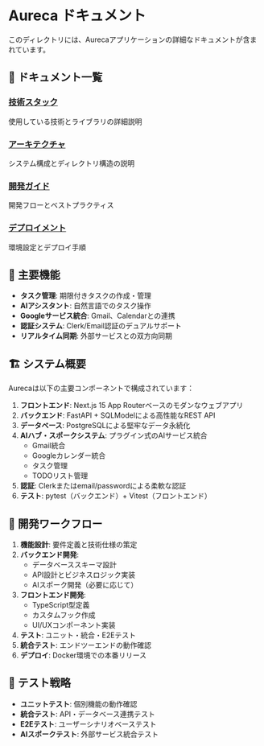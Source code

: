 # Aureca ドキュメント

このディレクトリには、Aurecaアプリケーションの詳細なドキュメントが含まれています。

## 📖 ドキュメント一覧

### [技術スタック](./tech-stack.md)
使用している技術とライブラリの詳細説明

### [アーキテクチャ](./architecture.md)
システム構成とディレクトリ構造の説明

### [開発ガイド](./development.md)
開発フローとベストプラクティス

### [デプロイメント](./deployment.md)
環境設定とデプロイ手順

## 🎯 主要機能

- **タスク管理**: 期限付きタスクの作成・管理
- **AIアシスタント**: 自然言語でのタスク操作
- **Googleサービス統合**: Gmail、Calendarとの連携
- **認証システム**: Clerk/Email認証のデュアルサポート
- **リアルタイム同期**: 外部サービスとの双方向同期

## 🏗 システム概要

Aurecaは以下の主要コンポーネントで構成されています：

1. **フロントエンド**: Next.js 15 App Routerベースのモダンなウェブアプリ
2. **バックエンド**: FastAPI + SQLModelによる高性能なREST API
3. **データベース**: PostgreSQLによる堅牢なデータ永続化
4. **AIハブ・スポークシステム**: プラグイン式のAIサービス統合
   - Gmail統合
   - Googleカレンダー統合
   - タスク管理
   - TODOリスト管理
5. **認証**: Clerkまたはemail/passwordによる柔軟な認証
6. **テスト**: pytest（バックエンド）+ Vitest（フロントエンド）

## 🔄 開発ワークフロー

1. **機能設計**: 要件定義と技術仕様の策定
2. **バックエンド開発**:
   - データベーススキーマ設計
   - API設計とビジネスロジック実装
   - AIスポーク開発（必要に応じて）
3. **フロントエンド開発**:
   - TypeScript型定義
   - カスタムフック作成
   - UI/UXコンポーネント実装
4. **テスト**: ユニット・統合・E2Eテスト
5. **統合テスト**: エンドツーエンドの動作確認
6. **デプロイ**: Docker環境での本番リリース

## 🧪 テスト戦略

- **ユニットテスト**: 個別機能の動作確認
- **統合テスト**: API・データベース連携テスト
- **E2Eテスト**: ユーザーシナリオベーステスト
- **AIスポークテスト**: 外部サービス統合テスト